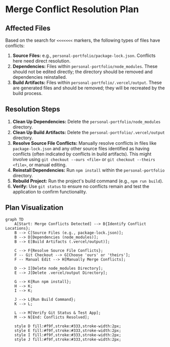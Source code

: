 # Merge Conflict Resolution Plan

## Affected Files

Based on the search for `<<<<<<<` markers, the following types of files have conflicts:

1.  **Source Files:** e.g., `personal-portfolio/package-lock.json`. Conflicts here need direct resolution.
2.  **Dependencies:** Files within `personal-portfolio/node_modules`. These should not be edited directly; the directory should be removed and dependencies reinstalled.
3.  **Build Artifacts:** Files within `personal-portfolio/.vercel/output`. These are generated files and should be removed; they will be recreated by the build process.

## Resolution Steps

1.  **Clean Up Dependencies:** Delete the `personal-portfolio/node_modules` directory.
2.  **Clean Up Build Artifacts:** Delete the `personal-portfolio/.vercel/output` directory.
3.  **Resolve Source File Conflicts:** Manually resolve conflicts in files like `package-lock.json` and any other source files identified as having conflicts (often indicated by conflicts in build artifacts). This might involve using `git checkout --ours <file>` or `git checkout --theirs <file>`, or manual editing.
4.  **Reinstall Dependencies:** Run `npm install` within the `personal-portfolio` directory.
5.  **Rebuild Project:** Run the project's build command (e.g., `npm run build`).
6.  **Verify:** Use `git status` to ensure no conflicts remain and test the application to confirm functionality.

## Plan Visualization

```mermaid
graph TD
    A[Start: Merge Conflicts Detected] --> B{Identify Conflict Locations};
    B --> C[Source Files (e.g., package-lock.json)];
    B --> D[Dependencies (node_modules)];
    B --> E[Build Artifacts (.vercel/output)];

    C --> F{Resolve Source File Conflicts};
    F -- Git Checkout --> G[Choose 'ours' or 'theirs'];
    F -- Manual Edit --> H[Manually Merge Conflicts];

    D --> I[Delete node_modules Directory];
    E --> J[Delete .vercel/output Directory];

    G --> K{Run npm install};
    H --> K;
    I --> K;

    J --> L{Run Build Command};
    K --> L;

    L --> M[Verify Git Status & Test App];
    M --> N[End: Conflicts Resolved];

    style D fill:#f9f,stroke:#333,stroke-width:2px;
    style E fill:#f9f,stroke:#333,stroke-width:2px;
    style I fill:#f9f,stroke:#333,stroke-width:2px;
    style J fill:#f9f,stroke:#333,stroke-width:2px;